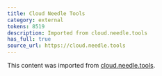 ```yaml
---
title: Cloud Needle Tools
category: external
tokens: 8519
description: Imported from cloud.needle.tools
has_full: true
source_url: https://cloud.needle.tools
---
```


This content was imported from [cloud.needle.tools](https://cloud.needle.tools).
